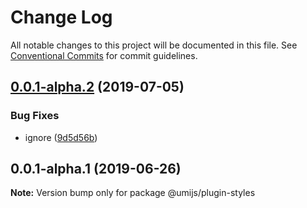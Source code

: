 # Change Log

All notable changes to this project will be documented in this file.
See [Conventional Commits](https://conventionalcommits.org) for commit guidelines.

## [0.0.1-alpha.2](https://github.com/umijs/plugins/compare/@umijs/plugin-styles@0.0.1-alpha.1...@umijs/plugin-styles@0.0.1-alpha.2) (2019-07-05)


### Bug Fixes

* ignore ([9d5d56b](https://github.com/umijs/plugins/commit/9d5d56b))





## 0.0.1-alpha.1 (2019-06-26)

**Note:** Version bump only for package @umijs/plugin-styles
